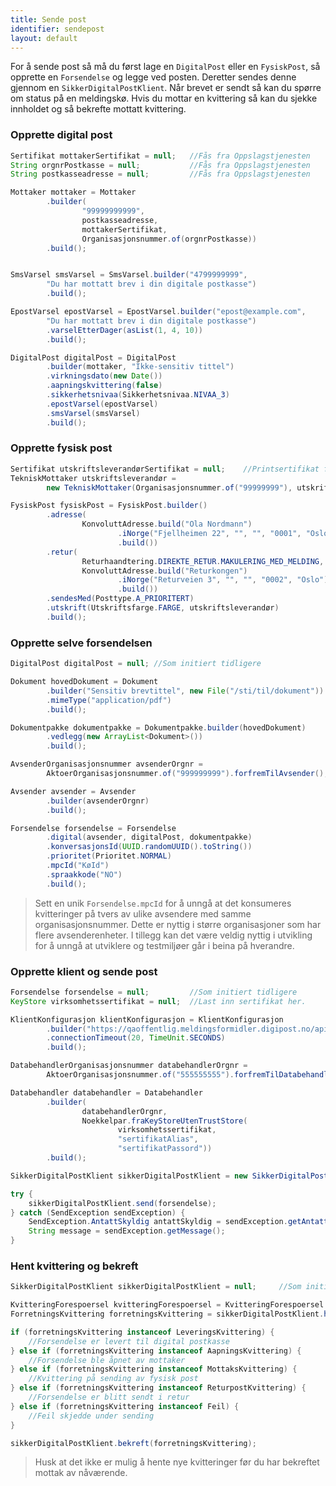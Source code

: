 ```yaml
---
title: Sende post
identifier: sendepost
layout: default
---
```


For å sende post så må du først lage en `DigitalPost` eller en `FysiskPost`, så opprette en `Forsendelse` og legge ved posten. Deretter sendes denne gjennom en `SikkerDigitalPostKlient`. Når brevet er sendt så kan du spørre om status på en meldingskø. Hvis du mottar en kvittering så kan du sjekke innholdet og så bekrefte mottatt kvittering.

### Opprette digital post

```java
Sertifikat mottakerSertifikat = null;   //Fås fra Oppslagstjenesten
String orgnrPostkasse = null;           //Fås fra Oppslagstjenesten
String postkasseadresse = null;         //Fås fra Oppslagstjenesten

Mottaker mottaker = Mottaker
        .builder(
                "99999999999",
                postkasseadresse,
                mottakerSertifikat,
                Organisasjonsnummer.of(orgnrPostkasse))
        .build();


SmsVarsel smsVarsel = SmsVarsel.builder("4799999999",
        "Du har mottatt brev i din digitale postkasse")
        .build();

EpostVarsel epostVarsel = EpostVarsel.builder("epost@example.com",
        "Du har mottatt brev i din digitale postkasse")
        .varselEtterDager(asList(1, 4, 10))
        .build();

DigitalPost digitalPost = DigitalPost
        .builder(mottaker, "Ikke-sensitiv tittel")
        .virkningsdato(new Date())
        .aapningskvittering(false)
        .sikkerhetsnivaa(Sikkerhetsnivaa.NIVAA_3)
        .epostVarsel(epostVarsel)
        .smsVarsel(smsVarsel)
        .build();
```

### Opprette fysisk post

```java
Sertifikat utskriftsleverandørSertifikat = null;    //Printsertifikat fra Oppslagstjenesten
TekniskMottaker utskriftsleverandør =
        new TekniskMottaker(Organisasjonsnummer.of("99999999"), utskriftsleverandørSertifikat);

FysiskPost fysiskPost = FysiskPost.builder()
        .adresse(
                KonvoluttAdresse.build("Ola Nordmann")
                        .iNorge("Fjellheimen 22", "", "", "0001", "Oslo")
                        .build())
        .retur(
                Returhaandtering.DIREKTE_RETUR.MAKULERING_MED_MELDING,
                KonvoluttAdresse.build("Returkongen")
                        .iNorge("Returveien 3", "", "", "0002", "Oslo")
                        .build())
        .sendesMed(Posttype.A_PRIORITERT)
        .utskrift(Utskriftsfarge.FARGE, utskriftsleverandør)
        .build();
```

### Opprette selve forsendelsen

```java
DigitalPost digitalPost = null; //Som initiert tidligere

Dokument hovedDokument = Dokument
        .builder("Sensitiv brevtittel", new File("/sti/til/dokument"))
        .mimeType("application/pdf")
        .build();

Dokumentpakke dokumentpakke = Dokumentpakke.builder(hovedDokument)
        .vedlegg(new ArrayList<Dokument>())
        .build();

AvsenderOrganisasjonsnummer avsenderOrgnr =
        AktoerOrganisasjonsnummer.of("999999999").forfremTilAvsender();

Avsender avsender = Avsender
        .builder(avsenderOrgnr)
        .build();

Forsendelse forsendelse = Forsendelse
        .digital(avsender, digitalPost, dokumentpakke)
        .konversasjonsId(UUID.randomUUID().toString())
        .prioritet(Prioritet.NORMAL)
        .mpcId("KøId")
        .spraakkode("NO")
        .build();
```

> Sett en unik `Forsendelse.mpcId` for å unngå at det konsumeres kvitteringer på tvers av ulike avsendere med samme organisasjonsnummer. Dette er nyttig i større organisasjoner som har flere avsenderenheter. I tillegg kan det være veldig nyttig i utvikling for å unngå at utviklere og testmiljøer går i beina på hverandre.

### Opprette klient og sende post

```java
Forsendelse forsendelse = null;         //Som initiert tidligere
KeyStore virksomhetssertifikat = null;  //Last inn sertifikat her.

KlientKonfigurasjon klientKonfigurasjon = KlientKonfigurasjon
        .builder("https://qaoffentlig.meldingsformidler.digipost.no/api/ebms")
        .connectionTimeout(20, TimeUnit.SECONDS)
        .build();

DatabehandlerOrganisasjonsnummer databehandlerOrgnr =
        AktoerOrganisasjonsnummer.of("555555555").forfremTilDatabehandler();

Databehandler databehandler = Databehandler
        .builder(
                databehandlerOrgnr,
                Noekkelpar.fraKeyStoreUtenTrustStore(
                        virksomhetssertifikat,
                        "sertifikatAlias",
                        "sertifikatPassord"))
        .build();

SikkerDigitalPostKlient sikkerDigitalPostKlient = new SikkerDigitalPostKlient(databehandler, klientKonfigurasjon);

try {
    sikkerDigitalPostKlient.send(forsendelse);
} catch (SendException sendException) {
    SendException.AntattSkyldig antattSkyldig = sendException.getAntattSkyldig();
    String message = sendException.getMessage();
}

```

### Hent kvittering og bekreft

```java
SikkerDigitalPostKlient sikkerDigitalPostKlient = null;     //Som initiert tidligere

KvitteringForespoersel kvitteringForespoersel = KvitteringForespoersel.builder(Prioritet.NORMAL).mpcId("KøId").build();
ForretningsKvittering forretningsKvittering = sikkerDigitalPostKlient.hentKvittering(kvitteringForespoersel);

if (forretningsKvittering instanceof LeveringsKvittering) {
    //Forsendelse er levert til digital postkasse
} else if (forretningsKvittering instanceof AapningsKvittering) {
    //Forsendelse ble åpnet av mottaker
} else if (forretningsKvittering instanceof MottaksKvittering) {
    //Kvittering på sending av fysisk post
} else if (forretningsKvittering instanceof ReturpostKvittering) {
    //Forsendelse er blitt sendt i retur
} else if (forretningsKvittering instanceof Feil) {
    //Feil skjedde under sending
}

sikkerDigitalPostKlient.bekreft(forretningsKvittering);
```

> Husk at det ikke er mulig å hente nye kvitteringer før du har bekreftet mottak av nåværende.